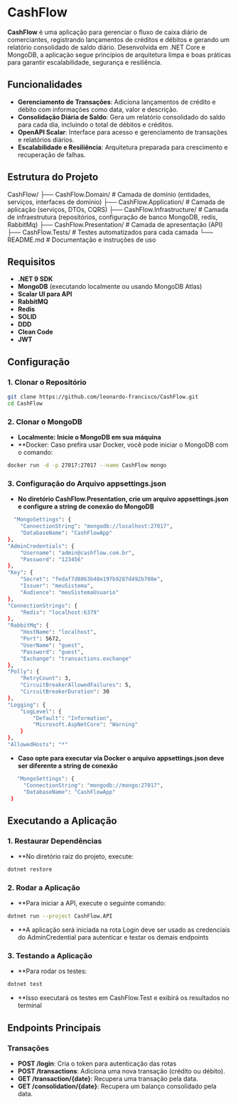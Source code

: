 # CashFlow

**CashFlow** é uma aplicação para gerenciar o fluxo de caixa diário de comerciantes, registrando lançamentos de créditos e débitos e gerando um relatório consolidado de saldo diário. Desenvolvida em .NET Core e MongoDB, a aplicação segue princípios de arquitetura limpa e boas práticas para garantir escalabilidade, segurança e resiliência.

## Funcionalidades

- **Gerenciamento de Transações**: Adiciona lançamentos de crédito e débito com informações como data, valor e descrição.
- **Consolidação Diária de Saldo**: Gera um relatório consolidado do saldo para cada dia, incluindo o total de débitos e créditos.
- **OpenAPI Scalar**: Interface para acesso e gerenciamento de transações e relatórios diários.
- **Escalabilidade e Resiliência**: Arquitetura preparada para crescimento e recuperação de falhas.

## Estrutura do Projeto
CashFlow/ 
  ├── CashFlow.Domain/ # Camada de domínio (entidades, serviços, interfaces de domínio) 
  ├── CashFlow.Application/ # Camada de aplicação (serviços, DTOs, CQRS) 
  ├── CashFlow.Infrastructure/ # Camada de infraestrutura (repositórios, configuração de banco MongoDB, redis, RabbitMq) 
  ├── CashFlow.Presentation/ # Camada de apresentação (API) 
  ├── CashFlow.Tests/ # Testes automatizados para cada camada 
  └── README.md # Documentação e instruções de uso

## Requisitos

- **.NET 9 SDK**
- **MongoDB** (executando localmente ou usando MongoDB Atlas)
- **Scalar UI para API**
- **RabbitMQ**
- **Redis**
- **SOLID**
- **DDD**
- **Clean Code**
- **JWT**

## Configuração

### 1. Clonar o Repositório

```bash
git clone https://github.com/leonardo-francisco/CashFlow.git
cd CashFlow
```

### 2. Clonar o MongoDB
- **Localmente: Inicie o MongoDB em sua máquina**
- **Docker: Caso prefira usar Docker, você pode iniciar o MongoDB com o comando:
```bash
docker run -d -p 27017:27017 --name CashFlow mongo
```

### 3. Configuração do Arquivo appsettings.json
- **No diretório CashFlow.Presentation, crie um arquivo appsettings.json e configure a string de conexão do MongoDB**
```bash
  "MongoSettings": {
    "ConnectionString": "mongodb://localhost:27017",
    "DatabaseName": "CashFlowApp"
},
"AdminCredentials": {
    "Username": "admin@cashflow.com.br",
    "Password": "123456"
},
"Key": {
    "Secret": "fedaf7d8863b48e197b9287d492b708e",
    "Issuer": "meuSistema",
    "Audience": "meuSistemaUsuario"
},
"ConnectionStrings": {
    "Redis": "localhost:6379"
},
"RabbitMq": {
    "HostName": "localhost",
    "Port": 5672,
    "UserName": "guest",
    "Password": "guest",
    "Exchange": "transactions.exchange"
},
"Polly": {
    "RetryCount": 3,
    "CircuitBreakerAllowedFailures": 5,
    "CircuitBreakerDuration": 30
},
"Logging": {
    "LogLevel": {
        "Default": "Information",
        "Microsoft.AspNetCore": "Warning"
    }
},
"AllowedHosts": "*"
```
- **Caso opte para executar via Docker o  arquivo appsettings.json deve ser diferente a string de conexão**
```bash
   "MongoSettings": {
     "ConnectionString": "mongodb://mongo:27017",
     "DatabaseName": "CashFlowApp"
 }
```

## Executando a Aplicação

### 1. Restaurar Dependências
- **No diretório raiz do projeto, execute:
```bash
dotnet restore
```

### 2. Rodar a Aplicação
- **Para iniciar a API, execute o seguinte comando:
```bash
dotnet run --project CashFlow.API
```
- **A aplicação será iniciada na rota Login deve ser usado as credenciais do AdminCredential para autenticar e testar os demais endpoints

### 3. Testando a Aplicação
- **Para rodar os testes:
```bash
dotnet test
```
- **Isso executará os testes em CashFlow.Test e exibirá os resultados no terminal

## Endpoints Principais

### Transações
- **POST /login**: Cria o token para autenticação das rotas
- **POST /transactions**: Adiciona uma nova transação (crédito ou débito).
- **GET /transaction/{date}**: Recupera uma transação pela data.
- **GET /consolidation/{date}**: Recupera um balanço consolidado pela data.
